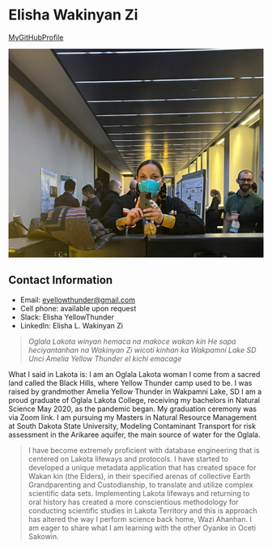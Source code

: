 
# **Elisha Wakinyan Zi**

[MyGitHubProfile](https://github.com/wakinyanzi/WakinyanZi)

![](selfie_maine.jpg)

## Contact Information
* Email: eyellowthunder@gmail.com
* Cell phone: available upon request
* Slack: Elisha YellowThunder
* LinkedIn: Elisha L. Wakinyan Zi

> *Oglala Lakota winyan hemaca na
makoce wakan kin He sapa heciyantanhan na Wakinyan Zi wicoti kinhan ka
Wakpamni Lake SD Unci Amelia Yellow Thunder el kichi emacage*
>
What I said in Lakota is:
I am an Oglala Lakota woman
I come from a sacred land called the Black Hills, where Yellow Thunder camp used to be. 
I was raised by grandmother Amelia Yellow Thunder in Wakpamni Lake, SD
I am a proud graduate of Oglala Lakota College, receiving my bachelors in Natural Science May 2020, as the pandemic began. My graduation ceremony was via Zoom link. 
I am pursuing my Masters in Natural Resource Management at South Dakota State University, Modeling Contaminant Transport for risk assessment in the Arikaree aquifer, the main source of water for the Oglala.
>
> I have become extremely proficient with database engineering that is centered on Lakota lifeways and protocols. I have started to developed a unique metadata application that has created space for Wakan kin (the Elders), in their specified arenas of collective Earth Grandparenting and Custodianship, to translate and utilize complex scientific data sets. Implementing Lakota lifeways and returning to oral history has created a more conscientious methodology for conducting scientific studies in Lakota Territory and this is approach has altered the way I perform science back home, Wazi Ahanhan. I am eager to share what I am learning with the other Oyanke in Oceti Sakowin. 
